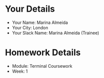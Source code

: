 <!--

The title for your pull request should be made in this format

CITY CLASS_NO - FIRST_NAME LAST_NAME - MODULE - WEEK_NO

For example,

London Class 7 - Chris Owen - HTML/CSS - Week 1

-->

# Your Details

- Your Name: Marina Almeida
- Your City: London
- Your Slack Name: Marina Almeida (Trainee)

# Homework Details

- Module: Terminal Coursework
- Week: 1
